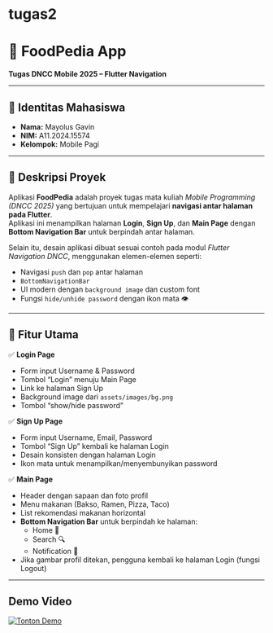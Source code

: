 # tugas2

# 🥘 FoodPedia App  
**Tugas DNCC Mobile 2025 – Flutter Navigation**

---

## 👤 Identitas Mahasiswa
- **Nama:** Mayolus Gavin  
- **NIM:** A11.2024.15574  
- **Kelompok:** Mobile Pagi  

---

## 📱 Deskripsi Proyek
Aplikasi **FoodPedia** adalah proyek tugas mata kuliah *Mobile Programming (DNCC 2025)* yang bertujuan untuk mempelajari **navigasi antar halaman pada Flutter**.  
Aplikasi ini menampilkan halaman **Login**, **Sign Up**, dan **Main Page** dengan **Bottom Navigation Bar** untuk berpindah antar halaman.  

Selain itu, desain aplikasi dibuat sesuai contoh pada modul *Flutter Navigation DNCC*, menggunakan elemen-elemen seperti:
- Navigasi `push` dan `pop` antar halaman
- `BottomNavigationBar`
- UI modern dengan `background image` dan custom font
- Fungsi `hide/unhide password` dengan ikon mata 👁️  

---

## 🧭 Fitur Utama
✅ **Login Page**  
- Form input Username & Password  
- Tombol “Login” menuju Main Page  
- Link ke halaman Sign Up  
- Background image dari `assets/images/bg.png`  
- Tombol “show/hide password”

✅ **Sign Up Page**  
- Form input Username, Email, Password  
- Tombol “Sign Up” kembali ke halaman Login  
- Desain konsisten dengan halaman Login  
- Ikon mata untuk menampilkan/menyembunyikan password  

✅ **Main Page**  
- Header dengan sapaan dan foto profil  
- Menu makanan (Bakso, Ramen, Pizza, Taco)  
- List rekomendasi makanan horizontal  
- **Bottom Navigation Bar** untuk berpindah ke halaman:
  - Home 🍛  
  - Search 🔍  
  - Notification 🔔  
- Jika gambar profil ditekan, pengguna kembali ke halaman Login (fungsi Logout)

---

## Demo Video

[![Tonton Demo](https://img.youtube.com/vi/waB_qRaXKqo/0.jpg)](https://youtu.be/waB_qRaXKqo)

